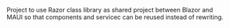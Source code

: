 Project to use Razor class library as shared project between Blazor and MAUI so that components and servicec can be reused instead of rewriting.

